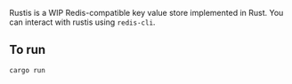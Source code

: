 Rustis is a WIP Redis-compatible key value store implemented in Rust. You can 
interact with rustis using `redis-cli`.

To run
------

`cargo run`
